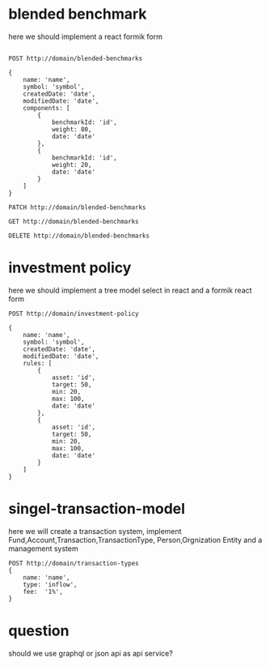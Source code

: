 # blended benchmark

here we should implement a react formik form

```http

POST http://domain/blended-benchmarks

{
    name: 'name',
    symbol: 'symbol',
    createdDate: 'date',
    modifiedDate: 'date',
    components: [
        {
            benchmarkId: 'id',
            weight: 80,
            date: 'date'
        },
        {
            benchmarkId: 'id',
            weight: 20,
            date: 'date'
        }
    ]
}

PATCH http://domain/blended-benchmarks

GET http://domain/blended-benchmarks

DELETE http://domain/blended-benchmarks
```

# investment policy

here we should implement a tree model select in react and a formik react form

```http
POST http://domain/investment-policy

{
    name: 'name',
    symbol: 'symbol',
    createdDate: 'date',
    modifiedDate: 'date',
    rules: [
        {
            asset: 'id',
            target: 50,
            min: 20,
            max: 100,
            date: 'date'
        },
        {
            asset: 'id',
            target: 50,
            min: 20,
            max: 100,
            date: 'date'
        }
    ]
}

```

# singel-transaction-model

here we will create a transaction system, implement Fund,Account,Transaction,TransactionType, Person,Orgnization Entity
and a management system

```http
POST http://domain/transaction-types
{
    name: 'name',
    type: 'inflow',
    fee:  '1%',
}
```

# question

should we use graphql or json api as api service?
